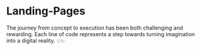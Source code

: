 # Landing-Pages
The journey from concept to execution has been both challenging and rewarding. Each line of code represents a step towards turning imagination into a digital reality. 💡✨
